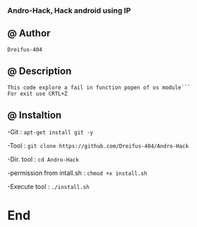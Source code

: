 ### Andro-Hack, Hack android using IP

 @ Author
 ---------

    Dreifus-404

 @ Description
 --------------

    This code explore a fail in function popen of os module```
    For exit use CRTL+Z

 @ Instaltion
 -------------

-Git :
```apt-get install git -y```

-Tool :
```git clone https://github.com/Dreifus-404/Andro-Hack```

-Dir. tool :
```cd Andro-Hack```

-permission from intall.sh :
```chmod +x install.sh```

-Execute tool :
```./install.sh```

# End
